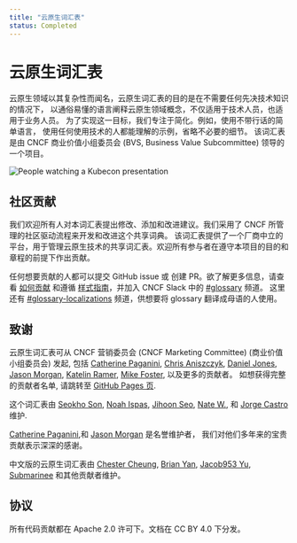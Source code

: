 ```yaml
---
title: "云原生词汇表"
status: Completed
---
```


# 云原生词汇表

云原生领域以其复杂性而闻名，云原生词汇表的目的是在不需要任何先决技术知识的情况下，
以通俗易懂的语言阐释云原生领域概念，不仅适用于技术人员，也适用于业务人员。
为了实现这一目标，我们专注于简化。例如，使用不带行话的简单语言，
使用任何使用技术的人都能理解的示例，省略不必要的细节。
该词汇表是由 CNCF 商业价值小组委员会 (BVS, Business Value Subcommittee) 
领导的一个项目。

<p><img class="mt-3" src="/images/homepage/kubecon.jpg" alt="People watching a Kubecon presentation"></p>

## 社区贡献

我们欢迎所有人对本词汇表提出修改、添加和改进建议。我们采用了 CNCF 所管理的社区驱动流程来开发和改进这个共享词典。
该词汇表提供了一个厂商中立的平台，用于管理云原生技术的共享词汇表。欢迎所有参与者在遵守本项目的目的和章程的前提下作出贡献。

任何想要贡献的人都可以提交 GitHub issue 或 创建 PR。欲了解更多信息，请查看 [如何贡献](/zh-cn/contribute/) 和遵循
[样式指南](/zh-cn/style-guide/)，并加入 CNCF Slack 中的 [#glossary](https://cloud-native.slack.com/archives/C02TX20MQBB) 频道。
这里还有 [#glossary-localizations](https://cloud-native.slack.com/archives/C02N2RGFXDF) 频道，供想要将 glossary 翻译成母语的人使用。

## 致谢

云原生词汇表可从 CNCF 营销委员会 (CNCF Marketing Committee) (商业价值小组委员会) 发起,
包括 [Catherine Paganini](https://www.linkedin.com/in/catherinepaganini/en/), [Chris Aniszczyk](https://www.linkedin.com/in/caniszczyk/),
[Daniel Jones](https://www.linkedin.com/in/danieljoneseb/?originalSubdomain=uk),
[Jason Morgan](https://www.linkedin.com/in/jasonmorgan2/),
[Katelin Ramer](https://www.linkedin.com/in/katelinramer/),
[Mike Foster](https://www.linkedin.com/in/mfosterche/?originalSubdomain=ca), 以及更多的贡献者。
如想获得完整的贡献者名单, 请跳转至 [GitHub Pages 页](https://github.com/cncf/glossary/graphs/contributors).

这个词汇表由 [Seokho Son](https://www.linkedin.com/in/seokho-son/),
[Noah Ispas](https://www.linkedin.com/in/noah-ispas-0665b42a/),
[Jihoon Seo](https://www.linkedin.com/in/jihoon-seo/),
[Nate W.](https://www.linkedin.com/in/nate-double-u/),
和 [Jorge Castro](https://www.linkedin.com/in/jorge-castro2112/) 维护.

[Catherine Paganini](https://www.linkedin.com/in/catherinepaganini/en/),和
[Jason Morgan](https://www.linkedin.com/in/jasonmorgan2/) 是名誉维护者，
我们对他们多年来的宝贵贡献表示深深的感谢。

中文版的云原生词汇表由 [Chester Cheung](https://github.com/hanyuancheung),
[Brian Yan](https://github.com/Rocksnake),
[Jacob953 Yu](https://github.com/Jacob953),
[Submarinee](https://github.com/Submarinee) 和其他贡献者维护。

## 协议

所有代码贡献都在 Apache 2.0 许可下。文档在 CC BY 4.0 下分发。
